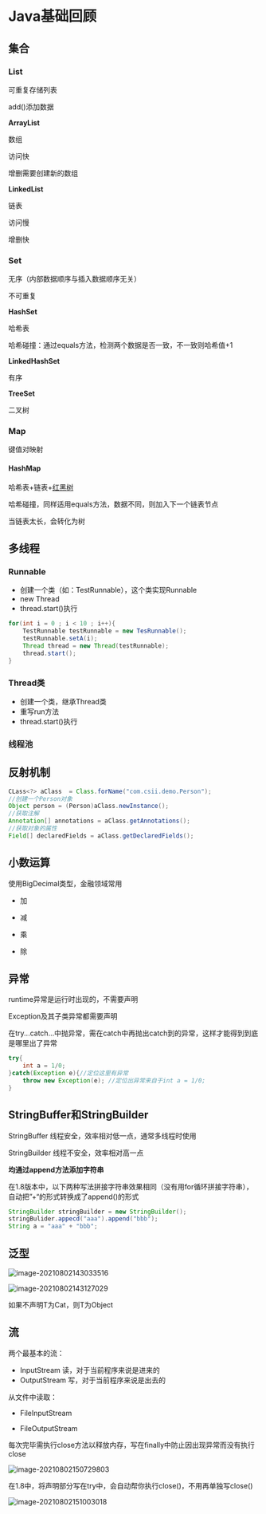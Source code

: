 # Java基础回顾

## 集合

###  List

可重复存储列表

add()添加数据

**ArrayList**

数组

访问快

增删需要创建新的数组

**LinkedList**

链表

访问慢

增删快

### Set

无序（内部数据顺序与插入数据顺序无关）

不可重复

**HashSet**

哈希表

哈希碰撞：通过equals方法，检测两个数据是否一致，不一致则哈希值+1

**LinkedHashSet**

有序

**TreeSet**

二叉树

### Map

键值对映射

#### HashMap 

哈希表+链表+<u>红黑树</u>

哈希碰撞，同样适用equals方法，数据不同，则加入下一个链表节点

当链表太长，会转化为树





## 多线程

### Runnable

- 创建一个类（如：TestRunnable），这个类实现Runnable
- new Thread
- thread.start()执行

```java
for(int i = 0 ; i < 10 ; i++){
    TestRunnable testRunnable = new TesRunnable();
    testRunnable.setA(i);
    Thread thread = new Thread(testRunnable);
    thread.start();
}
```



### Thread类

- 创建一个类，继承Thread类
- 重写run方法
- thread.start()执行



### 线程池





## 反射机制

```java
CLass<?> aClass  = Class.forName("com.csii.demo.Person");
//创建一个Person对象
Object person = (Person)aClass.newInstance();
//获取注解
Annotation[] annotations = aClass.getAnnotations();
//获取对象的属性
Field[] declaredFields = aClass.getDeclaredFields();
```





## 小数运算

使用BigDecimal类型，金融领域常用

* 加

* 减

* 乘

* 除





## 异常

runtime异常是运行时出现的，不需要声明

Exception及其子类异常都需要声明

在try...catch...中抛异常，需在catch中再抛出catch到的异常，这样才能得到到底是哪里出了异常

```java
try{
    int a = 1/0;
}catch(Exception e){//定位这里有异常
    throw new Exception(e); //定位出异常来自于int a = 1/0;
}
```



## StringBuffer和StringBuilder

StringBuffer  线程安全，效率相对低一点，通常多线程时使用

StringBuilder  线程不安全，效率相对高一点

**均通过append方法添加字符串**

在1.8版本中，以下两种写法拼接字符串效果相同（没有用for循环拼接字符串），自动把”+“的形式转换成了append()的形式

```java
StringBuilder stringBuilder = new StringBuilder();
stringBulider.appecd("aaa").append("bbb");
String a = "aaa" + "bbb";
```



## 泛型

![image-20210802143033516](https://note-image-1303976927.cos.ap-shanghai.myqcloud.com/image-20210802143033516.png)

![image-20210802143127029](https://note-image-1303976927.cos.ap-shanghai.myqcloud.com/image-20210802143127029.png)

如果不声明T为Cat，则T为Object



## 流

两个最基本的流：

* InputStream  读，对于当前程序来说是进来的
* OutputStream  写，对于当前程序来说是出去的

从文件中读取：

* FileInputStream  

* FileOutputStream  

每次完毕需执行close方法以释放内存，写在finally中防止因出现异常而没有执行close

![image-20210802150729803](https://note-image-1303976927.cos.ap-shanghai.myqcloud.com/image-20210802150729803.png)

在1.8中，将声明部分写在try中，会自动帮你执行close()，不用再单独写close()

![image-20210802151003018](https://note-image-1303976927.cos.ap-shanghai.myqcloud.com/image-20210802151003018.png)







